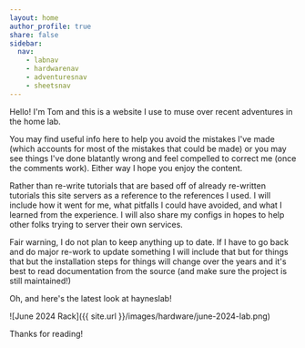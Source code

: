 ```yaml
---
layout: home
author_profile: true
share: false
sidebar:
  nav: 
    - labnav
    - hardwarenav
    - adventuresnav
    - sheetsnav
---
```


Hello! I'm Tom and this is a website I use to muse over recent adventures in the home lab.

You may find useful info here to help you avoid the mistakes I've made (which accounts for most of the mistakes that could be made) or you may see things I've done blatantly wrong and feel compelled to correct me (once the comments work). Either way I hope you enjoy the content.

Rather than re-write tutorials that are based off of already re-written tutorials this site servers as a reference to the references I used. I will include how it went for me, what pitfalls I could have avoided, and what I learned from the experience. I will also share my configs in hopes to help other folks trying to server their own services.

Fair warning, I do not plan to keep anything up to date. If I have to go back and do major re-work to update something I will include that but for things that but the installation steps for things will change over the years and it's best to read documentation from the source (and make sure the project is still maintained!)

Oh, and here's the latest look at hayneslab!

![June 2024 Rack]({{ site.url }}/images/hardware/june-2024-lab.png)

Thanks for reading!
